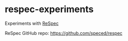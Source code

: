 # respec-experiments

Experiments with [ReSpec](https://respec.org/docs/) 

ReSpec GitHub repo: https://github.com/speced/respec
